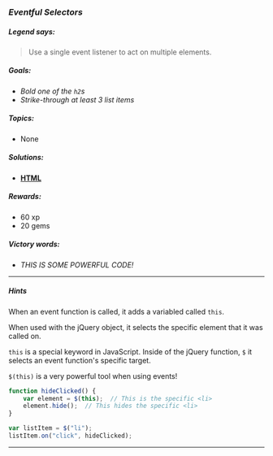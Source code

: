 ### _Eventful Selectors_

##### _Legend says:_
> Use a single event listener to act on multiple elements.

##### _Goals:_
+ _Bold one of the `h2`s_
+ _Strike-through at least 3 list items_

##### _Topics:_
+ None

##### _Solutions:_
+ **[HTML](Eventful_Selectors.html)**

##### _Rewards:_
+ 60  xp
+ 20 gems

##### _Victory words:_
+ _THIS IS SOME POWERFUL CODE!_

___

##### _Hints_

When an event function is called, it adds a variabled called `this`.

When used with the jQuery object, it selects the specific element that it was called on.

`this` is a special keyword in JavaScript. Inside of the jQuery function, `$` it selects an event function's specific target.

`$(this)` is a very powerful tool when using events!


```javascript
function hideClicked() {
    var element = $(this);  // This is the specific <li>
    element.hide();  // This hides the specific <li>
}

var listItem = $("li");
listItem.on("click", hideClicked);
```

___
